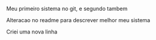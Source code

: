 Meu primeiro sistema no git, e segundo tambem

Alteracao no readme para descrever melhor meu sistema

Criei uma nova linha
